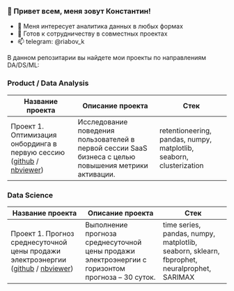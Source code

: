 ### 👋 Привет всем, меня зовут Константин!
- 👀 Меня интересует аналитика данных в любых формах
- 💞️ Готов к сотрудничеству в совместных проектах
- 📫 telegram: @riabov_k




В данном репозитарии вы найдете мои проекты по направлениям DA/DS/ML:


### Product / Data Analysis

| **Название проекта** | **Описание проекта** |  **Стек** |
| -------------------- | --------------------- | --------------------- |
| Проект 1. Оптимизация онбординга в первую сессию ([github](https://github.com/RiabovK/Onboarding-optimization-in-the-first-session) / [nbviewer](https://nbviewer.org/github/RiabovK/Onboarding-optimization-in-the-first-session/blob/main/Onboarding_optimization_in_the_first_session.ipynb)) | Исследование поведения пользователей в первой сессии SaaS бизнеса с целью повышения метрики активации. |  retentioneering, pandas, numpy, matplotlib, seaborn, clusterization |


### Data Science

| **Название проекта** | **Описание проекта** |  **Стек** |
| -------------------- | --------------------- | --------------------- |
| Проект 1. Прогноз среднесуточной цены продажи электроэнергии ([github](https://github.com/RiabovK/Forecast-of-the-average-daily-selling-price-of-electricity) / [nbviewer](https://nbviewer.org/github/RiabovK/Forecast-of-the-average-daily-selling-price-of-electricity/blob/main/Forecast_of_the_average_daily_selling_price_of_electricity.ipynb)) | Выполнение прогноза среднесуточной цены продажи электроэнергии с горизонтом прогноза – 30 суток. |  time series, pandas, numpy, matplotlib, seaborn, sklearn, fbprophet, neuralprophet, SARIMAX |



<!--
**RiabovK/RiabovK** is a ✨ _special_ ✨ repository because its `README.md` (this file) appears on your GitHub profile.

Here are some ideas to get you started:

- 🔭 I’m currently working on ...
- 🌱 I’m currently learning ...
- 👯 I’m looking to collaborate on ...
- 🤔 I’m looking for help with ...
- 💬 Ask me about ...
- 📫 How to reach me: ...
- 😄 Pronouns: ...
- ⚡ Fun fact: ...
- 💰 Мое резюме [здесь](https://docs.google.com/document/d/1YBsV5SZXDAgRQqwkORiHcPVOQzCcFKeTcwOIYrbRvL8/edit?usp=sharing).

I'm ..., an entusiastic full stack developer looking forward to contribute for the open source community
-->
